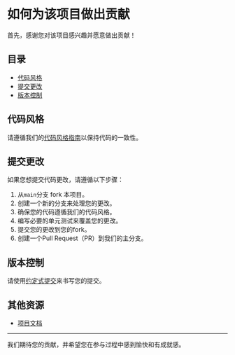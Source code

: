 # 如何为该项目做出贡献

首先，感谢您对该项目感兴趣并愿意做出贡献！

## 目录

- [代码风格](#代码风格)
- [提交更改](#提交更改)
- [版本控制](#版本控制)

## 代码风格

请遵循我们的[代码风格指南](docs/code_style.md)以保持代码的一致性。

## 提交更改

如果您想提交代码更改，请遵循以下步骤：

1. 从`main`分支 fork 本项目。
2. 创建一个新的分支来处理您的更改。
3. 确保您的代码遵循我们的代码风格。
4. 编写必要的单元测试来覆盖您的更改。
5. 提交您的更改到您的fork。
6. 创建一个Pull Request（PR）到我们的主分支。

## 版本控制

请使用[约定式提交](https://www.conventionalcommits.org/zh-hans/v1.0.0/)来书写您的提交。

## 其他资源

- [项目文档](docs/)

---

我们期待您的贡献，并希望您在参与过程中感到愉快和有成就感。
